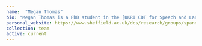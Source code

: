 ```yaml
---
name:  "Megan Thomas"
bio: "Megan Thomas is a PhD student in the [UKRI CDT for Speech and Language Technologies and their Applications](https://slt-cdt.ac.uk/) project. Her research is on \""Conversation-Based Virtual Interventions for the Monitoring and Self-Management of Mental Health Conditions\"". I co-supervise her with [Panos Georgiou](https://scholar.google.co.uk/citations?user=RKt2sFIAAAAJ&hl=en&oi=ao)" .
personal_website: https://www.sheffield.ac.uk/dcs/research/groups/spandh
collection: team
active: current
---
```

